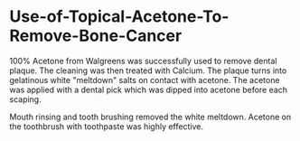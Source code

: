 # Use-of-Topical-Acetone-To-Remove-Bone-Cancer
100% Acetone from Walgreens was successfully used to remove dental plaque. The cleaning was then treated with Calcium. The plaque turns into gelatinous white "meltdown" salts on contact with acetone. The acetone was applied with a dental pick which was dipped into acetone before each scaping.

Mouth rinsing and tooth brushing removed the white meltdown. Acetone on the toothbrush with toothpaste was highly effective.
